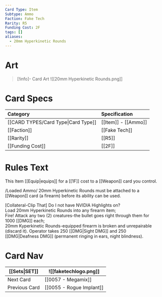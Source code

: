 ```yaml
---
Card Type: Item
Subtype: Ammo
Faction: Fake Tech
Rarity: R5
Funding Cost: 2F
tags: []
aliases:
  - 20mm Hyperkinetic Rounds
---
```

# Art

> [!info]- Card Art
> ![[20mm Hyperkinetic Rounds.png]]

# Card Specs

| Category | Specification| 
| :--- | :--- |
| [[CARD TYPES/Card Type\|Card Type]] | [[Item]] - [[Ammo]] |  
| [[Faction]] | [[Fake Tech]] |  
| [[Rarity]] | [[R5]] |  
| [[Funding Cost]] | [[2F]] |  

# Rules Text  

This Item [[Equip|equips]] for a [[1F]] cost to a [[Weapon]] card you control.  

/Loaded Ammo/ 20mm Hyperkinetic Rounds must be attached to a [[Weapon]] card (a firearm) before its ability can be used.  

[Collateral-Clip That] Do I not have NVIDIA Highlights on?  
Load 20mm Hyperkinetic Rounds into any firearm item;  
Fire! Attack any two (2) creatures-the bullet goes right through them for 1000 [[DMG]] each;  
20mm Kyperkinetic Rounds-equipped firearm is broken and unrepairable (discard it). Operator takes 250 [[DMG|Sight DMG]] and 250 [[DMG|Deafness DMG]] (permanent ringing in ears, night blindness).  

# Card Nav

| [[Sets\|SET]]           | ![[faketechlogo.png]]          |
| ------------- | ------------------------------ |
| Next Card     | [[0057 - Megamix]] |
| Previous Card | [[0055 - Rogue Implant]]         |

